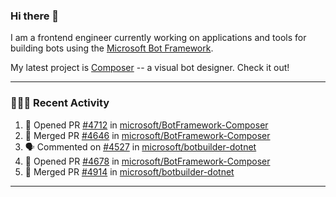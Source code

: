### Hi there 👋

I am a frontend engineer currently working on applications and tools for building bots using the [Microsoft Bot Framework](https://dev.botframework.com/).

My latest project is [Composer](https://github.com/microsoft/BotFramework-Composer) -- a visual bot designer. Check it out!

---

### 👨🏻‍💻 Recent Activity

<!--START_SECTION:activity-->
1. 💪 Opened PR [#4712](https://github.com/microsoft/BotFramework-Composer/pull/4712) in [microsoft/BotFramework-Composer](https://github.com/microsoft/BotFramework-Composer)
2. 🎉 Merged PR [#4646](https://github.com/microsoft/BotFramework-Composer/pull/4646) in [microsoft/BotFramework-Composer](https://github.com/microsoft/BotFramework-Composer)
3. 🗣 Commented on [#4527](https://github.com/microsoft/botbuilder-dotnet/issues/4527) in [microsoft/botbuilder-dotnet](https://github.com/microsoft/botbuilder-dotnet)
4. 💪 Opened PR [#4678](https://github.com/microsoft/BotFramework-Composer/pull/4678) in [microsoft/BotFramework-Composer](https://github.com/microsoft/BotFramework-Composer)
5. 🎉 Merged PR [#4914](https://github.com/microsoft/botbuilder-dotnet/pull/4914) in [microsoft/botbuilder-dotnet](https://github.com/microsoft/botbuilder-dotnet)
<!--END_SECTION:activity-->

---

<!--
**a-b-r-o-w-n/a-b-r-o-w-n** is a ✨ _special_ ✨ repository because its `README.md` (this file) appears on your GitHub profile.

Here are some ideas to get you started:

- 🔭 I’m currently working on ...
- 🌱 I’m currently learning ...
- 👯 I’m looking to collaborate on ...
- 🤔 I’m looking for help with ...
- 💬 Ask me about ...
- 📫 How to reach me: ...
- 😄 Pronouns: ...
- ⚡ Fun fact: ...
-->
